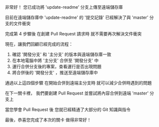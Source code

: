非常好！
您已成功將 'update-readme' 分支上傳至遠端儲存庫

目前在遠端儲存庫中
'update-readme' 的 '提交記錄'
已經解決了與 'master' 分支的文件衝突

完成第 4 步驟後
在創建 Pull Request 請求時
就不需要再次解決文件衝突

現在，讓我們回顧已經完成的流程：
1. 確認 '開發分支' 和 '主分支' 的版本與遠端儲存庫一致
2. 在本地電腦中將 '主分支' 合併至 '開發分支' 中
3. 運行合併分支後的專案，查看運行是否出現問題
4. 將合併後的 '開發分支' ，推送至遠端儲存庫中

通過以上這四個步驟
在開始合併到遠端主分支時
就可以減少合併時遇到的問題

在下一關卡裡，
我們要創建 Pull Request
並嘗試將內容合併到遠端 'master' 分支上

當您學會 Pull Request 後
您就已經精通了大部分的 Git 知識與指令

最後，恭喜您完成了本次的關卡
做得非常好！